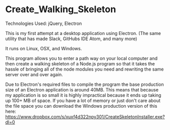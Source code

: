 # Create_Walking_Skeleton

Technologies Used: jQuery, Electron

This is my first attempt at a desktop application using Electron. (The same utility that has made Slack, GitHubs IDE Atom, and many more)

It runs on Linux, OSX, and Windows.

This program allows you to enter a path way on your local computer and then create a walking skeleton of a Node.js program so that it takes the hassle of bringing all of the node modules you need and rewriting the same server over and over again.

Due to Electron's required files to compile the program the base production size of an Electron application is around 40MB. This means that because my application is so small it is highly impractical because it ends up taking up 100+ MB of space.  If you have a lot of memory or just don't care about the file space you can download the Windows production version of this here: https://www.dropbox.com/s/xuxf4d322npy301/CreateSkeletonInstaller.exe?dl=0
